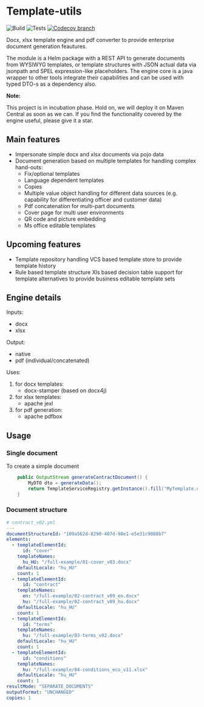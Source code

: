 # Template-utils

![Build](https://github.com/videki/template-utils/workflows/Build/badge.svg)
![Tests](https://github.com/videki/template-utils/workflows/Tests/badge.svg)
[![Codecov branch](https://img.shields.io/codecov/c/github/videki/template-utils/master?label=Coverage)](https://codecov.io/gh/videki/template-utils)

Docx, xlsx template engine and pdf converter to provide enterprise document generation feautures.

The module is a Helm package with a REST API to generate documents from WYSIWYG templates, or template structures with JSON actual data via jsonpath and SPEL expression-like placeholders. The engine core is a java wrapper to other tools integrate their capabilities and can be used with typed DTO-s as a dependency also.


**Note:**

This project is in incubation phase. Hold on, we will deploy it on Maven Central as soon as we can. 
If you find the functionality covered by the engine useful, please give it a star. 

## Main features

- Impersonate simple docx and xlsx documents via pojo data
- Document generation based on multiple templates for handling complex hand-outs:
    - Fix/optional templates
    - Language dependent templates
    - Copies
    - Multiple value object handling for different data sources (e.g. capability for differentiating officer and customer data)
    - Pdf concatenation for multi-part documents 
    - Cover page for multi user environments
    - QR code and picture embedding
    - Ms office editable templates
    
## Upcoming features

- Template repository handling
    VCS based template store to provide template history
- Rule based template structure 
    Xls based decision table support for template alternatives to provide business editable template sets  
     

## Engine details

Inputs:
- docx
- xlsx

Output:
- native
- pdf (individual/concatenated)

Uses:
1. for docx templates:
    - docx-stamper (based on docx4j)
2. for xlsx templates:
    - apache jexl
3. for pdf generation:
    - apache pdfbox

## Usage

### Single document

To create a simple document 

```java
    public OutputStream generateContractDocument() {
        MyDTO dto = generateData();
        return TemplateServiceRegistry.getInstance().fill("MyTemplate.docx", dto, OutputFormat.PDF);
    }
```
    
### Document structure

```yaml
# contract_v02.yml
---
documentStructureId: "109a562d-8290-407d-98e1-e5e31c9808b7"
elements:
  - templateElementId:
      id: "cover"
    templateNames:
      hu_HU: "/full-example/01-cover_v03.docx"
    defaultLocale: "hu_HU"
    count: 1
  - templateElementId:
      id: "contract"
    templateNames:
      en: "/full-example/02-contract_v09_en.docx"
      hu: "/full-example/02-contract_v09_hu.docx"
    defaultLocale: "hu_HU"
    count: 1
  - templateElementId:
      id: "terms"
    templateNames:
      hu: "/full-example/03-terms_v02.docx"
    defaultLocale: "hu_HU"
    count: 1
  - templateElementId:
      id: "conditions"
    templateNames:
      hu: "/full-example/04-conditions_eco_v11.xlsx"
    defaultLocale: "hu_HU"
    count: 1
resultMode: "SEPARATE_DOCUMENTS"
outputFormat: "UNCHANGED"
copies: 1

```
